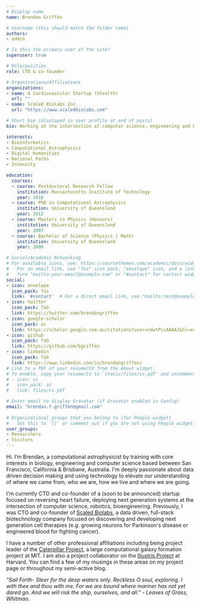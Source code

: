 ```yaml
---
# Display name
name: Brendan Griffen

# Username (this should match the folder name)
authors:
- admin

# Is this the primary user of the site?
superuser: true

# Role/position
role: CTO & co-founder

# Organizations/Affiliations
organizations:
- name: A Cardiovascular Startup (Stealth)
  url: ""
- name: Scaled Biolabs Inc.
  url: "https://www.scaledbiolabs.com"

# Short bio (displayed in user profile at end of posts)
bio: Working at the intersection of computer science, engineering and biology.

interests:
- Bioinformatics
- Computational Astrophysics
- Digital Humanities
- National Parks
- Intensity

education:
  courses:
  - course: Postdoctoral Research Fellow
    institution: Massachusetts Institute of Technology
    year: 2016
  - course: PhD in Computational Astrophysics
    institution: University of Queensland
    year: 2012
  - course: Masters in Physics (Honours)
    institution: University of Queensland
    year: 2007
  - course: Bachelor of Science (Physics | Math)
    institution: University of Queensland
    year: 2006

# Social/Academic Networking
# For available icons, see: https://sourcethemes.com/academic/docs/widgets/#icons
#   For an email link, use "fas" icon pack, "envelope" icon, and a link in the
#   form "mailto:your-email@example.com" or "#contact" for contact widget.
social:
- icon: envelope
  icon_pack: fas
  link: '#contact'  # For a direct email link, use "mailto:test@example.org".
- icon: twitter
  icon_pack: fab
  link: https://twitter.com/brendangriffen
- icon: google-scholar
  icon_pack: ai
  link: https://scholar.google.com.au/citations?user=ndwtPccAAAAJ&hl=en
- icon: github
  icon_pack: fab
  link: https://github.com/bgriffen
- icon: linkedin
  icon_pack: fab
  link: https://www.linkedin.com/in/brendangriffen/
# Link to a PDF of your resume/CV from the About widget.
# To enable, copy your resume/CV to `static/files/cv.pdf` and uncomment the lines below.  
# - icon: cv
#   icon_pack: ai
#   link: files/cv.pdf

# Enter email to display Gravatar (if Gravatar enabled in Config)
email: "brendan.f.griffen@gmail.com"
  
# Organizational groups that you belong to (for People widget)
#   Set this to `[]` or comment out if you are not using People widget.  
user_groups:
- Researchers
- Visitors
---
```


Hi. I’m Brendan, a computational astrophysicist by training with core interests in biology, engineering and computer science based between San Francisco, California & Brisbane, Australia. I'm deeply passionate about data driven decision making and using technology to elevate our understanding of where we came from, who we are, how we live and where we are going.

I'm currently CTO and co-founder of a (soon to be announced) startup focused on reversing heart failure, deploying next generation systems at the intersection of computer science, robotics, bioengineering. Previously, I was CTO and co-founder of [Scaled Biolabs](https://www.scaledbiolabs.com/), a data driven, full-stack biotechnology company focused on discovering and developing next generation cell therapies (e.g. growing neurons for Parkinson's disease or engineered blood for fighting cancer).

I have a number of other professional affiliations including being project leader of the [Caterpillar Project](https://www.caterpillarproject.org/), a large computational galaxy formation project at MIT. I am also a project collaborator on the [Illustris Project](http://www.illustris-project.org/) at Harvard. You can find a few of my musings in these areas on my project page or throughout my semi-active blog. 

*"Sail Forth- Steer for the deep waters only. Reckless O soul, exploring. I with thee and thou with me. For we are bound where mariner has not yet dared go. And we will risk the ship, ourselves, and all." - Leaves of Grass, Whitman.*